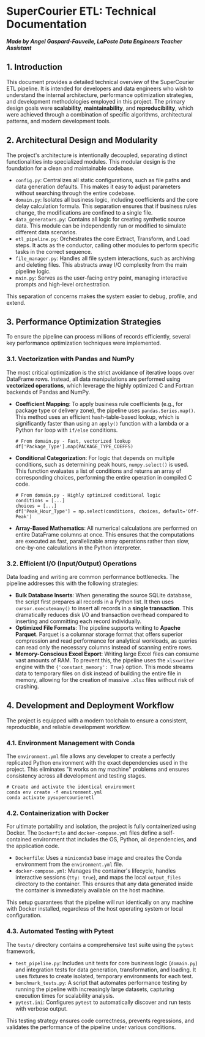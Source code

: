 SuperCourier ETL: Technical Documentation
=========================================

***Made by Angel Gaspard-Fauvelle, LaPoste Data Engineers Teacher Assistant***

## 1. Introduction

This document provides a detailed technical overview of the SuperCourier ETL pipeline. It is intended for developers and data engineers who wish to understand the internal architecture, performance optimization strategies, and development methodologies employed in this project. The primary design goals were **scalability**, **maintainability**, and **reproducibility**, which were achieved through a combination of specific algorithms, architectural patterns, and modern development tools.

2\. Architectural Design and Modularity
---------------------------------------

The project's architecture is intentionally decoupled, separating distinct functionalities into specialized modules. This modular design is the foundation for a clean and maintainable codebase.

- `config.py`: Centralizes all static configurations, such as file paths and data generation defaults. This makes it easy to adjust parameters without searching through the entire codebase.
- `domain.py`: Isolates all business logic, including coefficients and the core delay calculation formula. This separation ensures that if business rules change, the modifications are confined to a single file.
- `data_generators.py`: Contains all logic for creating synthetic source data. This module can be independently run or modified to simulate different data scenarios.
- `etl_pipeline.py`: Orchestrates the core Extract, Transform, and Load steps. It acts as the conductor, calling other modules to perform specific tasks in the correct sequence.
- `file_manager.py`: Handles all file system interactions, such as archiving and deleting files. This abstracts away I/O complexity from the main pipeline logic.
- `main.py`: Serves as the user-facing entry point, managing interactive prompts and high-level orchestration.

This separation of concerns makes the system easier to debug, profile, and extend.

3\. Performance Optimization Strategies
---------------------------------------

To ensure the pipeline can process millions of records efficiently, several key performance optimization techniques were implemented.

### 3.1. Vectorization with Pandas and NumPy

The most critical optimization is the strict avoidance of iterative loops over DataFrame rows. Instead, all data manipulations are performed using **vectorized operations**, which leverage the highly optimized C and Fortran backends of Pandas and NumPy.

- **Coefficient Mapping**: To apply business rule coefficients (e.g., for package type or delivery zone), the pipeline uses `pandas.Series.map()`. This method uses an efficient hash-table-based lookup, which is significantly faster than using an `apply()` function with a lambda or a Python `for` loop with `if/else` conditions.

  ```
  # From domain.py - Fast, vectorized lookup
  df['Package_Type'].map(PACKAGE_TYPE_COEFFS)

  ```
- **Conditional Categorization**: For logic that depends on multiple conditions, such as determining peak hours, `numpy.select()` is used. This function evaluates a list of conditions and returns an array of corresponding choices, performing the entire operation in compiled C code.

  ```
  # From domain.py - Highly optimized conditional logic
  conditions = [...]
  choices = [...]
  df['Peak_Hour_Type'] = np.select(conditions, choices, default='Off-Peak')

  ```
- **Array-Based Mathematics**: All numerical calculations are performed on entire DataFrame columns at once. This ensures that the computations are executed as fast, parallelizable array operations rather than slow, one-by-one calculations in the Python interpreter.

### 3.2. Efficient I/O (Input/Output) Operations

Data loading and writing are common performance bottlenecks. The pipeline addresses this with the following strategies:

- **Bulk Database Inserts**: When generating the source SQLite database, the script first prepares all records in a Python list. It then uses `cursor.executemany()` to insert all records in a **single transaction**. This dramatically reduces disk I/O and transaction overhead compared to inserting and committing each record individually.
- **Optimized File Formats**: The pipeline supports writing to **Apache Parquet**. Parquet is a columnar storage format that offers superior compression and read performance for analytical workloads, as queries can read only the necessary columns instead of scanning entire rows.
- **Memory-Conscious Excel Export**: Writing large Excel files can consume vast amounts of RAM. To prevent this, the pipeline uses the `xlsxwriter` engine with the `{'constant_memory': True}` option. This mode streams data to temporary files on disk instead of building the entire file in memory, allowing for the creation of massive `.xlsx` files without risk of crashing.

4\. Development and Deployment Workflow
---------------------------------------

The project is equipped with a modern toolchain to ensure a consistent, reproducible, and reliable development workflow.

### 4.1. Environment Management with Conda

The `environment.yml` file allows any developer to create a perfectly replicated Python environment with the exact dependencies used in the project. This eliminates "it works on my machine" problems and ensures consistency across all development and testing stages.

```
# Create and activate the identical environment
conda env create -f environment.yml
conda activate pysupercourieretl

```

### 4.2. Containerization with Docker

For ultimate portability and isolation, the project is fully containerized using Docker. The `Dockerfile` and `docker-compose.yml` files define a self-contained environment that includes the OS, Python, all dependencies, and the application code.

- `Dockerfile`: Uses a `miniconda3` base image and creates the Conda environment from the `environment.yml` file.
- `docker-compose.yml`: Manages the container's lifecycle, handles interactive sessions (`tty: true`), and maps the local `output_files` directory to the container. This ensures that any data generated inside the container is immediately available on the host machine.

This setup guarantees that the pipeline will run identically on any machine with Docker installed, regardless of the host operating system or local configuration.

### 4.3. Automated Testing with Pytest

The `tests/` directory contains a comprehensive test suite using the `pytest` framework.

- `test_pipeline.py`: Includes unit tests for core business logic (`domain.py`) and integration tests for data generation, transformation, and loading. It uses fixtures to create isolated, temporary environments for each test.
- `benchmark_tests.py`: A script that automates performance testing by running the pipeline with increasingly large datasets, capturing execution times for scalability analysis.
- `pytest.ini`: Configures `pytest` to automatically discover and run tests with verbose output.

This testing strategy ensures code correctness, prevents regressions, and validates the performance of the pipeline under various conditions.
